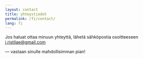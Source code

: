 ```yaml
---
layout: contact
title: yhteystiedot
permalink: /fi/contact/
lang: fi
---
```


Jos haluat ottaa minuun yhteyttä, lähetä sähköpostia osoitteeseen  
<j.ristilae@gmail.com>

&mdash; vastaan sinulle mahdollisimman pian!




<br/>

